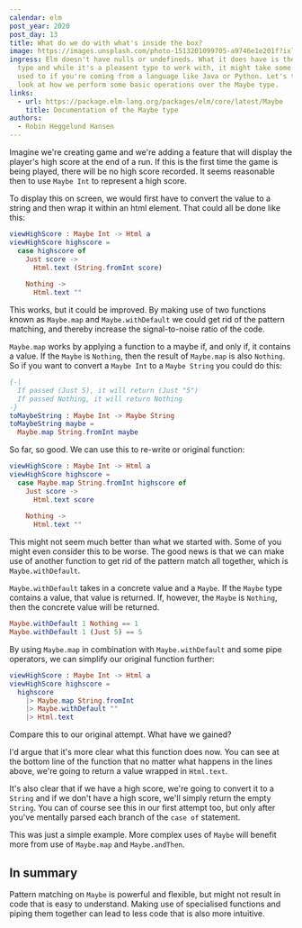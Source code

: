 ```yaml
---
calendar: elm
post_year: 2020
post_day: 13
title: What do we do with what's inside the box?
image: https://images.unsplash.com/photo-1513201099705-a9746e1e201f?ixlib=rb-1.2.1&ixid=eyJhcHBfaWQiOjEyMDd9&auto=format&fit=crop&w=2167&q=80
ingress: Elm doesn't have nulls or undefineds. What it does have is the Maybe
  type and while it's a pleasent type to work with, it might take some getting
  used to if you're coming from a language like Java or Python. Let's take a
  look at how we perform some basic operations over the Maybe type.
links:
  - url: https://package.elm-lang.org/packages/elm/core/latest/Maybe
    title: Documentation of the Maybe type
authors:
  - Robin Heggelund Hansen
---
```

Imagine we're creating game and we're adding a feature that will display the player's high score at the end of a run. If this is the first time the game is being played, there will be no high score recorded. It seems reasonable then to use `Maybe Int` to represent a high score.

To display this on screen, we would first have to convert the value to a string and then wrap it within an html element. That could all be done like this:

```elm
viewHighScore : Maybe Int -> Html a
viewHighScore highscore =
  case highscore of
    Just score ->
      Html.text (String.fromInt score)
      
    Nothing ->
      Html.text ""
```

This works, but it could be improved. By making use of two functions known as `Maybe.map` and `Maybe.withDefault` we could get rid of the pattern matching, and thereby increase the signal-to-noise ratio of the code.

`Maybe.map` works by applying a function to a maybe if, and only if, it contains a value. If the `Maybe` is `Nothing`, then the result of `Maybe.map` is also `Nothing`. So if you want to convert a `Maybe Int` to a `Maybe String` you could do this:

```elm
{-|
  If passed (Just 5), it will return (Just "5")
  If passed Nothing, it will return Nothing
-}
toMaybeString : Maybe Int -> Maybe String
toMaybeString maybe =
  Maybe.map String.fromInt maybe
```

So far, so good. We can use this to re-write or original function:

```elm
viewHighScore : Maybe Int -> Html a
viewHighScore highscore =
  case Maybe.map String.fromInt highscore of
    Just score ->
      Html.text score
      
    Nothing ->
      Html.text ""
```

This might not seem much better than what we started with. Some of you might even consider this to be worse. The good news is that we can make use of another function to get rid of the pattern match all together, which is `Maybe.withDefault`.

`Maybe.withDefault` takes in a concrete value and a `Maybe`. If the `Maybe` type contains a value, that value is returned. If, however, the `Maybe` is `Nothing`, then the concrete value will be returned.

```elm
Maybe.withDefault 1 Nothing == 1
Maybe.withDefault 1 (Just 5) == 5
```

By using `Maybe.map` in combination with `Maybe.withDefault` and some pipe operators, we can simplify our original function further:

```elm
viewHighScore : Maybe Int -> Html a
viewHighScore highscore =
  highscore
    |> Maybe.map String.fromInt
    |> Maybe.withDefault ""
    |> Html.text
```

Compare this to our original attempt. What have we gained?

I'd argue that it's more clear what this function does now. You can see at the bottom line of the function that no matter what happens in the lines above, we're going to return a value wrapped in `Html.text`.

It's also clear that if we have a high score, we're going to convert it to a `String` and if we don't have a high score, we'll simply return the empty `String`. You can of course see this in our first attempt too, but only after you've mentally parsed each branch of the `case of` statement.

This was just a simple example. More complex uses of `Maybe` will benefit more from use of `Maybe.map` and `Maybe.andThen`.

## In summary

Pattern matching on `Maybe` is powerful and flexible, but might not result in code that is easy to understand. Making use of specialised functions and piping them together can lead to less code that is also more intuitive.
